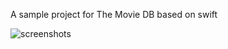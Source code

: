 A sample project for The Movie DB based on swift

![screenshots](https://user-images.githubusercontent.com/33078970/121002097-99488800-c7a9-11eb-8ada-136d89ab85b9.png)


